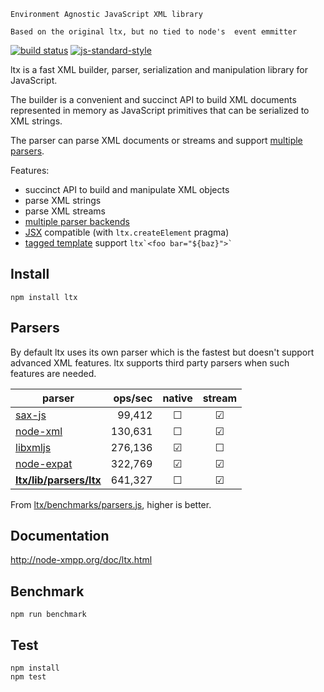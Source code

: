 

`Environment Agnostic JavaScript XML library`

`Based on the original ltx, but no tied to node's  event emmitter`

[![build status](https://img.shields.io/travis/node-xmpp/ltx/master.svg?style=flat-square)](https://travis-ci.org/node-xmpp/ltx/branches)
[![js-standard-style](https://img.shields.io/badge/code%20style-standard-brightgreen.svg?style=flat-square)](http://standardjs.com/)

ltx is a fast XML builder, parser, serialization and manipulation library for JavaScript.

The builder is a convenient and succinct API to build XML documents represented in memory as JavaScript primitives that can be serialized to XML strings.

The parser can parse XML documents or streams and support [multiple parsers](#parsers).

Features:
* succinct API to build and manipulate XML objects
* parse XML strings
* parse XML streams
* [multiple parser backends](#parsers)
* [JSX](https://facebook.github.io/jsx/) compatible (with `ltx.createElement` pragma)
* [tagged template](https://developer.mozilla.org/en/docs/Web/JavaScript/Reference/template_strings) support `` ltx`<foo bar="${baz}">` ``

## Install

`npm install ltx`

## Parsers

By default ltx uses its own parser which is the fastest but doesn't support advanced XML features.
ltx supports third party parsers when such features are needed.

| parser                                                                                     | ops/sec | native | stream |
|--------------------------------------------------------------------------------------------|--------:|:------:|:------:|
| [sax-js](https://github.com/isaacs/sax-js)                                                 |  99,412 | ☐      | ☑      |
| [node-xml](https://github.com/dylang/node-xml)                                             | 130,631 | ☐      | ☑      |
| [libxmljs](https://github.com/polotek/libxmljs)                                            | 276,136 | ☑      | ☐      |
| [node-expat](https://github.com/node-xmpp/node-expat)                                      | 322,769 | ☑      | ☑      |
| **[ltx/lib/parsers/ltx](https://github.com/node-xmpp/ltx/blob/master/lib/parsers/ltx.js)** | 641,327 | ☐      | ☑      |


From [ltx/benchmarks/parsers.js](https://github.com/node-xmpp/ltx/blob/master/benchmarks/parsers.js), higher is better.

## Documentation

http://node-xmpp.org/doc/ltx.html

## Benchmark

```
npm run benchmark
```

## Test

```
npm install
npm test
```
